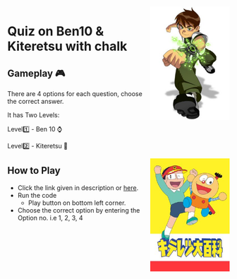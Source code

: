 
<img src="ben10.jpg" align="right" width="180"/>

# Quiz on Ben10 & Kiteretsu with chalk

## Gameplay 🎮
There are 4 options for each question, choose the correct answer.


It has Two Levels:

Level1️⃣ - Ben 10 ⌚

Level2️⃣ - Kiteretsu 🧬

<img src="Kiteretsu_Daihyakka.jpg" align="right" width="180"/>

## How to Play

* Click the link given in description or [here](https://repl.it/@nisargpawade/Quiz-on-Ben10-with-chalk?embed=1&output=0#index.js "Link to Quiz").
* Run the code
  * Play button on bottom left corner.
* Choose the correct option by entering the Option no. i.e 1, 2, 3, 4



